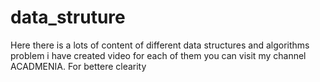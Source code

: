# data_struture
Here there is a lots of content of different data structures and algorithms problem 
i have created video for each of them you can visit my channel ACADMENIA. For bettere clearity
